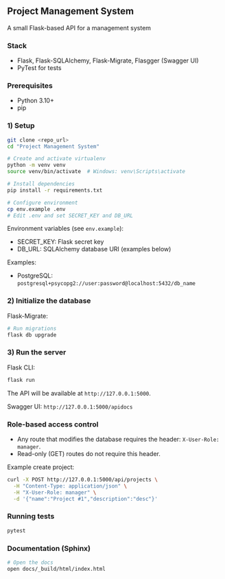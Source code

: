 ## Project Management System

A small Flask-based API for a management system
### Stack
- Flask, Flask-SQLAlchemy, Flask-Migrate, Flasgger (Swagger UI)
- PyTest for tests

### Prerequisites
- Python 3.10+
- pip

### 1) Setup
```bash
git clone <repo_url>
cd "Project Management System"

# Create and activate virtualenv
python -m venv venv
source venv/bin/activate  # Windows: venv\Scripts\activate

# Install dependencies
pip install -r requirements.txt

# Configure environment
cp env.example .env
# Edit .env and set SECRET_KEY and DB_URL
```

Environment variables (see `env.example`):
- SECRET_KEY: Flask secret key
- DB_URL: SQLAlchemy database URI (examples below)

Examples:
- PostgreSQL: `postgresql+psycopg2://user:password@localhost:5432/db_name`

### 2) Initialize the database

Flask-Migrate:
```bash
# Run migrations
flask db upgrade
```

### 3) Run the server

Flask CLI:
```bash
flask run
```

The API will be available at `http://127.0.0.1:5000`.

Swagger UI: `http://127.0.0.1:5000/apidocs`

### Role-based access control
- Any route that modifies the database requires the header: `X-User-Role: manager`.
- Read-only (GET) routes do not require this header.

Example create project:
```bash
curl -X POST http://127.0.0.1:5000/api/projects \
  -H "Content-Type: application/json" \
  -H "X-User-Role: manager" \
  -d '{"name":"Project #1","description":"desc"}'
```

### Running tests
```bash
pytest
```

### Documentation (Sphinx)
```bash
# Open the docs
open docs/_build/html/index.html
```


